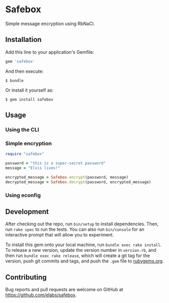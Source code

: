 # Safebox

Simple message encryption using RbNaCl.

## Installation

Add this line to your application's Gemfile:

```ruby
gem 'safebox'
```

And then execute:

    $ bundle

Or install it yourself as:

    $ gem install safebox

## Usage

### Using the CLI

### Simple encryption

``` ruby
require "safebox"

password = "this is a super-secret password"
message = "Elvis lives!"

encrypted_message = Safebox.encrypt(password, message)
decrypted_message = Safebox.decrypt(password, encrypted_message)
```

### Using econfig

## Development

After checking out the repo, run `bin/setup` to install dependencies. Then, run
`rake spec` to run the tests. You can also run `bin/console` for an interactive
prompt that will allow you to experiment.

To install this gem onto your local machine, run `bundle exec rake install`. To
release a new version, update the version number in `version.rb`, and then run
`bundle exec rake release`, which will create a git tag for the version, push
git commits and tags, and push the `.gem` file to
[rubygems.org](https://rubygems.org).

## Contributing

Bug reports and pull requests are welcome on GitHub at https://github.com/elabs/safebox.
